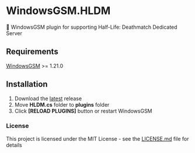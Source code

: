 # WindowsGSM.HLDM
🧩 WindowsGSM plugin for supporting Half-Life: Deathmatch Dedicated Server 

## Requirements
[WindowsGSM](https://github.com/WindowsGSM/WindowsGSM) >= 1.21.0

## Installation
1. Download the [latest](https://github.com/DevVault/WindowsGSM.HLDM/releases/latest) release
1. Move **HLDM.cs** folder to **plugins** folder
1. Click **[RELOAD PLUGINS]** button or restart WindowsGSM

### License
This project is licensed under the MIT License - see the [LICENSE.md](https://github.com/DevVault/WindowsGSM.HLDM/blob/master/LICENSE) file for details
